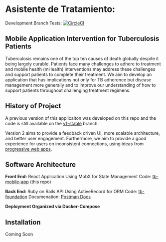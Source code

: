 # Asistente de Tratamiento:

Development Branch Tests: [![CircleCI](https://circleci.com/gh/uwcirg/tb-mobile-app/tree/develop.svg?style=svg)](https://circleci.com/gh/uwcirg/tb-mobile-app/tree/develop)
##  Mobile Application Intervention for Tuberculosis Patients
Tuberculosis remains one of the top ten causes of death globally despite it being largely curable. Patients face many challenges to adhere to treatment and mobile health (mHealth) interventions may address these challenges and support patients to complete their treatment. We aim to develop an application that has implications not only for TB adherence but disease management more generally and to improve our understanding of how to support patients throughout challenging treatment regimens.

## History of Project 
A previous version of this applicaiton was developed on this repo and the code is still available on the [v1-stable]([https://github.com/uwcirg/tb-mobile-app/tree/v1-stable](https://github.com/uwcirg/tb-mobile-app/tree/v1-stable)) branch.

Version 2 aims to provide a feedback driven UI, more scalable architecture, and better user engagement. Furthermore, we aim to provide a good experience for users on inconsistent connections, using ideas from [progressive web apps]([https://developers.google.com/web/progressive-web-apps](https://developers.google.com/web/progressive-web-apps)).

## Software Architecture 
 
**Front End:**
 React Application 
 Using MobX for State Management
 Code: [tb-mobile-app](https://github.com/uwcirg/tb-mobile-app) (this repo)
 
**Back End:** 
Ruby on Rails API
Using ActiveRecord  for ORM
Code: [tb-foundation](https://github.com/uwcirg/tb-foundation)
Documenation: [Postman Docs](https://documenter.getpostman.com/view/8985648/SVtPYrMr?version=latest)

**Deployment Organized via Docker-Compose**

## Installation
Coming Soon


